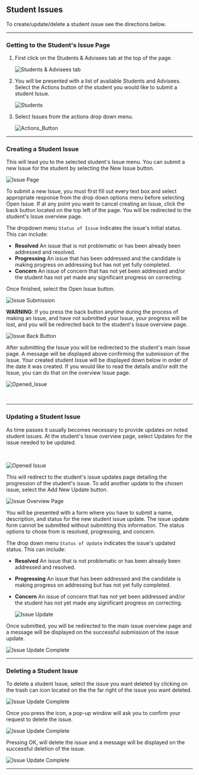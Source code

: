 

##  Student Issues

To create/update/delete a student issue see the directions below.
***

### Getting to the Student's Issue Page
1. First click on the Students & Advisees tab at the top of the page.  

    ![Students & Advisees tab](/help_images/students_tab.JPG)
    
2. You will be presented with a list of available Students and Advisees. Select the Actions button of the student you would like to submit a student Issue.

    ![Students](/help_images/students.JPG)

3. Select Issues from the actions drop down menu.

    ![Actions_Button](/help_images/student_issue/issue_action.JPG)

***
### Creating a Student Issue
This will lead you to the selected student's Issue menu. You can submit a new Issue for the student by selecting the New Issue button.

  ![Issue Page](/help_images/student_issue/issue_page.JPG)

To submit a new Issue, you must first fill out every text box and select appropriate response from the drop down options menu before selecting Open Issue.
If at any point you want to cancel creating an Issue, click the back button located on the top left of the page. You will be redirected to the student's Issue overview page.

The dropdown menu `Status of Issue` indicates the issue's initial status. This can include:

-  **Resolved** An issue that is not problematic or has been already been addressed and resolved.
- **Progressing** An issue that has been addressed and the candidate is making progress on addressing but has not yet fully completed.
- **Concern** An issue of concern that has not yet been addressed and/or the student has not yet made any significant progress on correcting.

Once finished, select the Open Issue button.

  ![Issue Submission](/help_images/student_issue/new_issue.JPG)

**WARNING**: If you press the back button anytime during the process of making an Issue, and have not submitted your Issue, your progress will be lost, and you will be redirected back to the student's Issue overview page.
&nbsp;

![Issue Back Button](/help_images/student_issue/issue_back_button.JPG)


After submitting the Issue you will be redirected to the student's main Issue page. A message will be displayed above confirming the submission of the Issue. Your created student Issue will be displayed down below in order of the date it was created. If you would like to read the details and/or edit the Issue, you can do that on the overview Issue page.  

![Opened_Issue](/help_images/student_issue/opened_issue.JPG)

&nbsp;

***
### Updating a Student Issue
As time passes it usually becomes necessary to provide updates on noted student issues. At the student's Issue overview page, select Updates for the issue needed to be updated.  

&nbsp;

  ![Opened Issue](/help_images/student_issue/issue_update_main_page.JPG)

This will redirect to the student's issue updates page detailing the progression of the student's issue. To add another update to the chosen issue, select the Add New Update button.

  ![Issue Overview Page](/help_images/student_issue/issue_update_view.JPG)

You will be presented with a form where you have to submit a name, description, and status for the new student issue update. The issue update form cannot be submitted without submitting this information. The status options to chose from is resolved, progressing, and concern.

The drop down menu `Status of Update` indicates the issue's updated status. This can include:

-  **Resolved** An issue that is not problematic or has been already been addressed and resolved.
- **Progressing** An issue that has been addressed and the candidate is making progress on addressing but has not yet fully completed.
- **Concern** An issue of concern that has not yet been addressed and/or the student has not yet made any significant progress on correcting.

  ![Issue Update](/help_images/student_issue/issue_update.JPG)

Once submitted, you will be redirected to the main issue overview page
and a message will be displayed on the successful submission of the issue update.

![Issue Update Complete](/help_images/student_issue/issue_update_done.JPG)

***
### Deleting a Student Issue
To delete a student Issue, select the issue you want deleted by clicking on the trash can icon located on the the far right of the issue you want deleted.

  ![Issue Update Complete](/help_images/student_issue/issue_delete_button.JPG)

Once you press the icon, a pop-up window will ask you to confirm your request to delete the issue.

  ![Issue Update Complete](/help_images/student_issue/issue_delete.JPG)

Pressing OK, will delete the issue and a message will be displayed on the successful deletion of the issue.

  ![Issue Update Complete](/help_images/student_issue/issue_deleted.JPG)
***